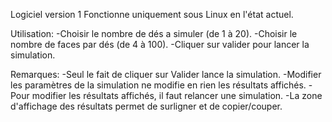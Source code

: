 Logiciel version 1
Fonctionne uniquement sous Linux en l'état actuel.

Utilisation:
    -Choisir le nombre de dés a simuler (de 1 à 20).
    -Choisir le nombre de faces par dés (de 4 à 100).
    -Cliquer sur valider pour lancer la simulation.

Remarques:
    -Seul le fait de cliquer sur Valider lance la simulation.
    -Modifier les paramètres de la simulation ne modifie en rien les résultats affichés.
    -Pour modifier les résultats affichés, il faut relancer une simulation.
    -La zone d'affichage des résultats permet de surligner et de copier/couper.
